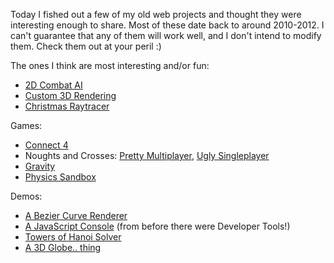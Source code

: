 Today I fished out a few of my old web projects and thought they were
interesting enough to share. Most of these date back to around 2010-2012.
I can't guarantee that any of them will work well, and I don't intend to modify
them. Check them out at your peril :)

The ones I think are most interesting and/or fun:

  * [2D Combat AI](/games/ai)
  * [Custom 3D Rendering](3d)
  * [Christmas Raytracer](christmas)

Games:

  * [Connect 4](/games/connect4)
  * Noughts and Crosses:
    [Pretty Multiplayer](/games/noughts-and-crosses/two-player.html),
    [Ugly Singleplayer](/games/noughts-and-crosses/one-player.html)
  * [Gravity](/games/gravity)
  * [Physics Sandbox](/games/physics)

Demos:

  * [A Bezier Curve Renderer](bezier)
  * [A JavaScript Console](console) (from before there were Developer Tools!)
  * [Towers of Hanoi Solver](hanoi)
  * [A 3D Globe.. thing](icosphere)
